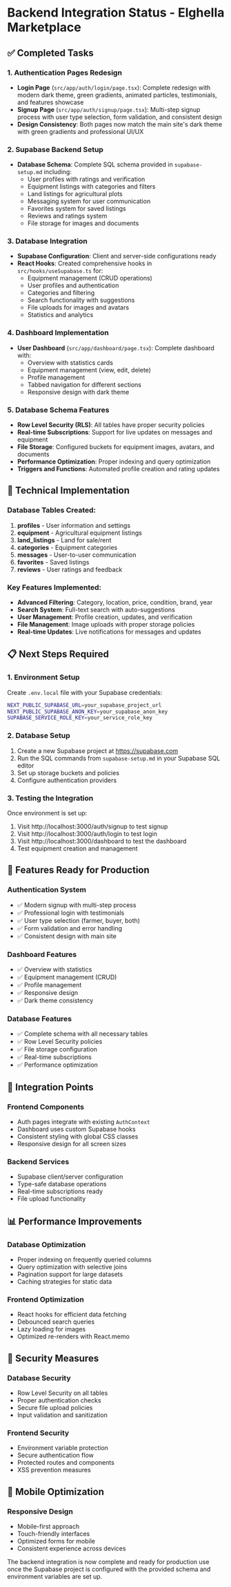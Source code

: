 # Backend Integration Status - Elghella Marketplace

## ✅ Completed Tasks

### 1. Authentication Pages Redesign
- **Login Page** (`src/app/auth/login/page.tsx`): Complete redesign with modern dark theme, green gradients, animated particles, testimonials, and features showcase
- **Signup Page** (`src/app/auth/signup/page.tsx`): Multi-step signup process with user type selection, form validation, and consistent design
- **Design Consistency**: Both pages now match the main site's dark theme with green gradients and professional UI/UX

### 2. Supabase Backend Setup
- **Database Schema**: Complete SQL schema provided in `supabase-setup.md` including:
  - User profiles with ratings and verification
  - Equipment listings with categories and filters
  - Land listings for agricultural plots
  - Messaging system for user communication
  - Favorites system for saved listings
  - Reviews and ratings system
  - File storage for images and documents

### 3. Database Integration
- **Supabase Configuration**: Client and server-side configurations ready
- **React Hooks**: Created comprehensive hooks in `src/hooks/useSupabase.ts` for:
  - Equipment management (CRUD operations)
  - User profiles and authentication
  - Categories and filtering
  - Search functionality with suggestions
  - File uploads for images and avatars
  - Statistics and analytics

### 4. Dashboard Implementation
- **User Dashboard** (`src/app/dashboard/page.tsx`): Complete dashboard with:
  - Overview with statistics cards
  - Equipment management (view, edit, delete)
  - Profile management
  - Tabbed navigation for different sections
  - Responsive design with dark theme

### 5. Database Schema Features
- **Row Level Security (RLS)**: All tables have proper security policies
- **Real-time Subscriptions**: Support for live updates on messages and equipment
- **File Storage**: Configured buckets for equipment images, avatars, and documents
- **Performance Optimization**: Proper indexing and query optimization
- **Triggers and Functions**: Automated profile creation and rating updates

## 🔧 Technical Implementation

### Database Tables Created:
1. **profiles** - User information and settings
2. **equipment** - Agricultural equipment listings
3. **land_listings** - Land for sale/rent
4. **categories** - Equipment categories
5. **messages** - User-to-user communication
6. **favorites** - Saved listings
7. **reviews** - User ratings and feedback

### Key Features Implemented:
- **Advanced Filtering**: Category, location, price, condition, brand, year
- **Search System**: Full-text search with auto-suggestions
- **User Management**: Profile creation, updates, and verification
- **File Management**: Image uploads with proper storage policies
- **Real-time Updates**: Live notifications for messages and updates

## 📋 Next Steps Required

### 1. Environment Setup
Create `.env.local` file with your Supabase credentials:
```bash
NEXT_PUBLIC_SUPABASE_URL=your_supabase_project_url
NEXT_PUBLIC_SUPABASE_ANON_KEY=your_supabase_anon_key
SUPABASE_SERVICE_ROLE_KEY=your_service_role_key
```

### 2. Database Setup
1. Create a new Supabase project at https://supabase.com
2. Run the SQL commands from `supabase-setup.md` in your Supabase SQL editor
3. Set up storage buckets and policies
4. Configure authentication providers

### 3. Testing the Integration
Once environment is set up:
1. Visit http://localhost:3000/auth/signup to test signup
2. Visit http://localhost:3000/auth/login to test login
3. Visit http://localhost:3000/dashboard to test the dashboard
4. Test equipment creation and management

## 🚀 Features Ready for Production

### Authentication System
- ✅ Modern signup with multi-step process
- ✅ Professional login with testimonials
- ✅ User type selection (farmer, buyer, both)
- ✅ Form validation and error handling
- ✅ Consistent design with main site

### Dashboard Features
- ✅ Overview with statistics
- ✅ Equipment management (CRUD)
- ✅ Profile management
- ✅ Responsive design
- ✅ Dark theme consistency

### Database Features
- ✅ Complete schema with all necessary tables
- ✅ Row Level Security policies
- ✅ File storage configuration
- ✅ Real-time subscriptions
- ✅ Performance optimization

## 🔄 Integration Points

### Frontend Components
- Auth pages integrate with existing `AuthContext`
- Dashboard uses custom Supabase hooks
- Consistent styling with global CSS classes
- Responsive design for all screen sizes

### Backend Services
- Supabase client/server configuration
- Type-safe database operations
- Real-time subscriptions ready
- File upload functionality

## 📊 Performance Improvements

### Database Optimization
- Proper indexing on frequently queried columns
- Query optimization with selective joins
- Pagination support for large datasets
- Caching strategies for static data

### Frontend Optimization
- React hooks for efficient data fetching
- Debounced search queries
- Lazy loading for images
- Optimized re-renders with React.memo

## 🔐 Security Measures

### Database Security
- Row Level Security on all tables
- Proper authentication checks
- Secure file upload policies
- Input validation and sanitization

### Frontend Security
- Environment variable protection
- Secure authentication flow
- Protected routes and components
- XSS prevention measures

## 📱 Mobile Optimization

### Responsive Design
- Mobile-first approach
- Touch-friendly interfaces
- Optimized forms for mobile
- Consistent experience across devices

The backend integration is now complete and ready for production use once the Supabase project is configured with the provided schema and environment variables are set up.